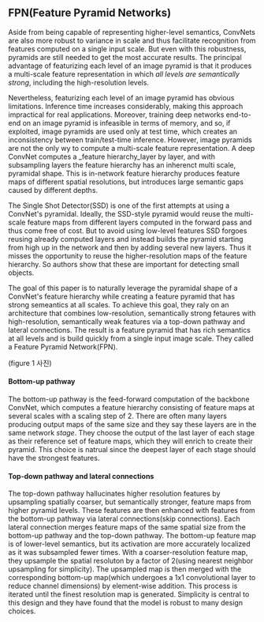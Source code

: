 ## FPN(Feature Pyramid Networks)


Aside from being capable of representing higher-level semantics, ConvNets are also more robust to variance in scale and thus facilitate recognition from features computed on a single input scale. But even with this robustness, pyramids are still needed to get the most accurate results. The principal advantage of featurizing each level of an image pyramid is that it produces a multi-scale feature representation in which _all levels are semantically strong_, including the high-resolution levels.

Nevertheless, featurizing each level of an image pyramid has obvious limitations. Inference time increases considerably, making this approach impractical for real applications. Moreover, training deep networks end-to-end on an image pyramid is infeasible in terms of memory, and so, if exploited, image pyramids are used only at test time, which creates an inconsistency between train/test-time inference. However, image pyramids are not the only wy to compute a multi-scale feature representation. A deep ConvNet computes a _feature hierarchy_layer by layer, and with subsampling layers the feature hierarchy has an inherenct multi scale, pyramidal shape. This is in-network feature hierarchy produces feature maps of different spatial resolutions, but introduces large semantic gaps caused by different depths.

The Single Shot Detector(SSD) is one of the first attempts at using a ConvNet's pyramidal. Ideally, the SSD-style pyramid would reuse the multi-scale feature maps from different layers computed in the forward pass and thus come free of cost. But to avoid using low-level  features SSD forgoes reusing already computed layers and instead builds the pyramid starting from high up in the network and then by adding several new layers. Thus it misses the opportunity to reuse the higher-resolution maps of the feature hierarchy. So authors show that these are important for detecting small objects. 

The goal of this paper is to naturally leverage the pyramidal shape of a ConvNet's feature hierarchy while creating a feature pyramid that has strong semeantics at all scales. To achieve this goal, they raly on an architecture that combines low-resolution, semantically strong fetaures with high-resolution, semantically weak features via a top-down pathway and lateral connections. The result is a feature pyramid that has rich semantics at all levels and is build quickly from a single input image scale. They called a Feature Pyramid Network(FPN).

(figure 1 사진)


#### Bottom-up pathway

The bottom-up pathway is the feed-forward computation of the backbone ConvNet, which computes a feature hierarchy consisting of feature maps at several scales with a scaling step of 2. There are often many layers producing output maps of the same size and they say these layers are in the same network _stage_. They choose the output of the last layer of each stage as their reference set of feature maps, which they will enrich to create their pyramid. This choice is natrual since the deepest layer of each stage should have the strongest features.

#### Top-down pathway and lateral connections

The top-down pathway hallucinates higher resolution features by upsampling spatially coarser, but semantically stronger, feature maps from higher pyramid levels. These features are then enhanced with features from the bottom-up pathway via lateral connections(skip connections). Each lateral connection merges feature maps of the same spatial size from the bottom-up pathway and the top-down pathway. The bottom-up feature map is of lower-level semantics, but its activation are more accurately localized as it was subsampled fewer times. With a coarser-resolution feature map, they upsample the spatial resoluton by a factor of 2(using nearest neighbor upsampling for simplicity). The upsampled map is then merged with the corresponding bottom-up map(which undergoes a 1x1 convolutional layer to reduce channel dimensions) by element-wise addition. This process is iterated until the finest resolution map is generated. Simplicity is central to this design and they have found that the model is robust to many design choices.

